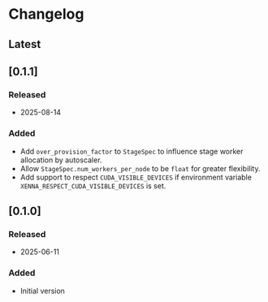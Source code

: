 # Changelog


## Latest

## [0.1.1]

### Released
- 2025-08-14

### Added
- Add `over_provision_factor` to `StageSpec` to influence stage worker allocation by autoscaler.
- Allow `StageSpec.num_workers_per_node` to be `float` for greater flexibility.
- Add support to respect `CUDA_VISIBLE_DEVICES` if environment variable `XENNA_RESPECT_CUDA_VISIBLE_DEVICES` is set.

## [0.1.0]

### Released
- 2025-06-11

### Added
- Initial version